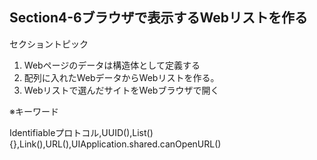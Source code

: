 ## Section4-6ブラウザで表示するWebリストを作る

セクショントピック

  

  

1. Webページのデータは構造体として定義する
2. 配列に入れたWebデータからWebリストを作る。
3. Webリストで選んだサイトをWebブラウザで開く

  

※キーワード

Identifiableプロトコル,UUID(),List(){},Link(),URL(),UIApplication.shared.canOpenURL()